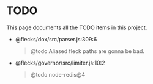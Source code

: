 # TODO

This page documents all the TODO items in this project.

- @flecks/dox/src/parser.js:309:6
  > @todo Aliased fleck paths are gonna be bad.
- @flecks/governor/src/limiter.js:10:2
  > @todo node-redis@4
